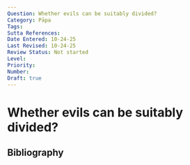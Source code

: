 ```yaml
---
Question: Whether evils can be suitably divided?
Category: Pāpa
Tags: 
Sutta References: 
Date Entered: 10-24-25
Last Revised: 10-24-25
Review Status: Not started
Level: 
Priority: 
Number: 
Draft: true
---
```


# Whether evils can be suitably divided?

## Bibliography

<!-- 

Notes:



-->